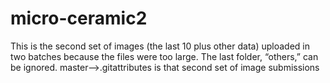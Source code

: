 # micro-ceramic2
This is the second set of images (the last 10 plus other data) uploaded in two batches because the files were too large. The last folder, “others,” can be ignored.
master-->.gitattributes is that second set of image submissions
